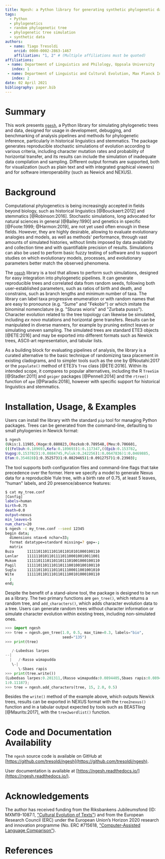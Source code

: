 ```yaml
---
title: Ngesh: a Python library for generating synthetic phylogenetic data
tags:
  - Python
  - phylogenetics
  - random phylogenetic tree
  - phylogenetic tree simulation
  - synthetic data
authors:
  - name: Tiago Tresoldi
    orcid: 0000-0002-2863-1467
    affiliation: "1, 2" # (Multiple affiliations must be quoted)
affiliations:
 - name: Department of Linguistics and Philology, Uppsala University
   index: 1
 - name: Department of Linguistic and Cultural Evolution, Max Planck Institute for the Science of Human History
   index: 2
date: 02 April 2021
bibliography: paper.bib
---
```


# Summary

This work presents [`ngesh`](https://pypi.org/project/ngesh/), a Python library for simulating phylogenetic trees and
data,
designed for usage in development, debugging, and benchmarking of analysis pipelines and methods for phylogenetic
inference, particularly in historical linguistics and stemmatics.
The package generates reproducible stochastic simulations of evolution according to various criteria,
including character
mutation rates and probability of horizontal transfer, and its results can include the simulation of inadequate
data compilation and sampling. Different output formats are supported, both for visualization
(such as plain text and with integrated graphical viewers)
and for software interoperability (such as Newick and NEXUS).

# Background

Computational phylogenetics is being increasingly accepted in fields beyond biology, such as historical
linguistics [@Bouckaert:2012] and stemmatics [@Robinson:2016].
Stochastic simulations, long advocated for natural sciences in general [@Bailey:1990] and
genetics in specific [@Foote:1999; @Harmon:2019], are not yet used often enough in these
fields. However, they are highly desirable, allowing to
evaluate evolutionary analogies and models, as well as methods' performance,
through vast amounts of simulated histories, without limits imposed by
data availability and collection time and with quantifiable precision of results.
Simulations can also be used to perform basic fuzzy testing of software and to
support studies on which evolutionary models, processes, and evolutionary parameters
better match the observed phenomena.

The [`ngesh`](https://pypi.org/project/ngesh/) library is a tool that
allows to perform such simulations, designed for easy
integration into phylogenetic pipelines. It can generate reproducible trees and
correlated data from random seeds, following both user-established parameters,
such as ratios of birth and death, and constrains, such as branch
lengths and minimum number of taxa. The
library can label taxa progressive enumeration or with random names
that are easy to pronounce (e.g. "Sume" and "Fekobir") or which
imitate the binominal nomenclature (e.g. "Sburas wioris" and "Zurbata pusso").
Character evolution related to the
tree topology can likewise be simulated, including *ex novo* mutations and
horizontal gene transfers. Results can be manipulated in diverse
manners, for example by pruning extinct leaves or simulating uneven sampling. 
The simulated trees are standard ETE3 objects [@ETE:2016] and may
be exported into different formats such as Newick trees, ASCII-art representation,
and tabular lists.


As a building block for evaluating pipelines of analysis, the library
is a curated alternative to the basic technique of randomizing taxa
placement in existing cladograms, and to simpler tools such as the one by
@Noutahi:2017 or the `populate()` method of ETE3’s `Tree`
class [@ETE:2016]. Within its intended scope, it compares to
popular alternatives, including the R `TreeSim` [@Stadler:2011] and `geiger`
packages [@Pennell:2014] and the `rtree()` function of `ape` [@Paradis:2018],
however with specific support for historical linguistics and stemmatics.

# Installation, Usage, & Examples

Users can install the library with the standard `pip` tool for managing Python packages. Trees can be
generated from the command-line, defaulting to small phylogenies in Newick format:

```bash
$ ngesh
(Ukis:1.11985,(Koge:0.880823,(Rozkob:0.789548,(Meu:0.706601,
(((Felbuh:0.189693,Kefa:0.189693)1:0.117347,((Epib:0.153782,
Vugog:0.153782)1:0.0884745,Puluk:0.242256)1:0.0647836)1:0.0469885,
Efam:0.354028)1:0.352573)1:0.0829465)1:0.0912757)1:0.23903);
```

The tool supports both configuration files and command-line flags
that take precedence over the former. Here we specify a model to generate Nexus data
for a reproducible Yule tree, with a birth rate of 0.75, at least 5 leaves,
"human" labels, and 20 presence/absence features:

```bash
$ cat my_tree.conf
[Config]
labels=human
birth=0.75
death=0.0
output=nexus
min_leaves=5
num_chars=20
$ ngesh -c my_tree.conf --seed 12345
begin data;
  dimensions ntax=6 nchar=33;
  format datatype=standard missing=? gap=-;
  matrix
Buza      111110110111011011010101000100110
Lenlar    111111010110111101100010010011001
Mukom     111110111011011011101001000100110
Pagil     111110110111011011100100100100110
Suglu     111110110111011011100011001001010
Wite      111110110111011011100101000100110
  ;
end;
```

Despite the benefit of a stand-alone tool, the package is designed to be run as a library.
The two primary functions are `gen_tree()`, which returns a random tree, and
`add_characters()`, which adds character evolution data to a tree. Users can
generate random trees without character information or simulate character evolution within existing trees,
including non-simulated ones.

```python
>>> import ngesh
>>> tree = ngesh.gen_tree(1.0, 0.5, max_time=0.3, labels="bio",
                          seed="135")
>>> print(tree)

   /-Lubedsas larpes
--|
  |   /-Rasso wimapudda
   \-|
      \-Sbaes rapis
>>> print(tree.write())
(Lubedsas larpes:0.201311,(Rasso wimapudda:0.0894405,Sbaes rapis:0.0894405)
1:0.11187);
>>> tree = ngesh.add_characters(tree, 15, 2.0, 0.5)
```

Besides the `write()` method of the example above, which outputs Newick trees, results can be exported in NEXUS
format with the `tree2nexus()` function and in a tabular output expected by
tools such as BEASTling [@Maurits:2017], with the `tree2wordlist()` function.

# Code and Documentation Availability

The `ngesh` source code is available on GitHub at [https://github.com/tresoldi/ngesh](https://github.com/tresoldi/ngesh).

User documentation is available at [https://ngesh.readthedocs.io/](https://ngesh.readthedocs.io/).

# Acknowledgements

The author has received funding from the Riksbankens Jubileumsfond
(ID: MXM19-1087:1, ["Cultural Evolution of Texts"](https://www.rj.se/en/anslag/2019/cultural-evolution-of-texts/))
and from the European Research Council (ERC) under the European
Union’s Horizon 2020 research and innovation programme
(No. ERC #715618, ["Computer-Assisted Language Comparison"](https://digling.org/calc/)).

# References
